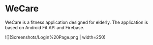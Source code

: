 # WeCare
WeCare is a fitness application designed for elderly. The application is based on Android Fit API and Firebase.

![](Screenshots/Login%20Page.png | width=250)
